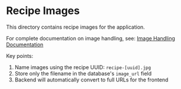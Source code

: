 # Recipe Images

This directory contains recipe images for the application.

For complete documentation on image handling, see:
[Image Handling Documentation](/docs/image-handling.md)

Key points:
1. Name images using the recipe UUID: `recipe-[uuid].jpg`
2. Store only the filename in the database's `image_url` field
3. Backend will automatically convert to full URLs for the frontend 